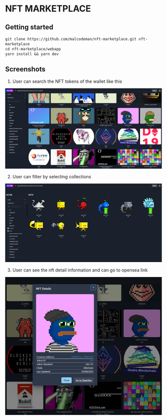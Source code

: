 # NFT MARKETPLACE

## Getting started

```
git clone https://github.com/malcodeman/nft-marketplace.git nft-marketplace
cd nft-marketplace/webapp
yarn install && yarn dev
```

## Screenshots

1. User can search the NFT tokens of the wallet like this

![Screenshot](readme/screenshot1.png)


2. User can filter by selecting collections

![Screenshot](readme/screenshot2.png)

3. User can see the nft detail information and can go to opensea link

![Screenshot](readme/screenshot3.png)